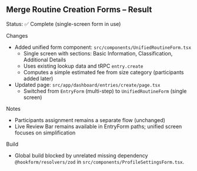 ## Merge Routine Creation Forms – Result

Status: ✅ Complete (single-screen form in use)

Changes
- Added unified form component: `src/components/UnifiedRoutineForm.tsx`
  - Single screen with sections: Basic Information, Classification, Additional Details
  - Uses existing lookup data and tRPC `entry.create`
  - Computes a simple estimated fee from size category (participants added later)
- Updated page: `src/app/dashboard/entries/create/page.tsx`
  - Switched from `EntryForm` (multi-step) to `UnifiedRoutineForm` (single screen)

Notes
- Participants assignment remains a separate flow (unchanged)
- Live Review Bar remains available in EntryForm paths; unified screen focuses on simplification

Build
- Global build blocked by unrelated missing dependency `@hookform/resolvers/zod` in `src/components/ProfileSettingsForm.tsx`.

